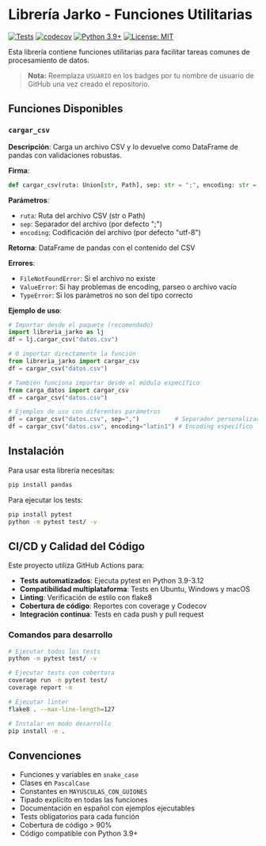 # Librería Jarko - Funciones Utilitarias

[![Tests](https://github.com/USUARIO/libreria_jarko/actions/workflows/python-tests.yml/badge.svg)](https://github.com/USUARIO/libreria_jarko/actions/workflows/python-tests.yml)
[![codecov](https://codecov.io/gh/USUARIO/libreria_jarko/branch/main/graph/badge.svg)](https://codecov.io/gh/USUARIO/libreria_jarko)
[![Python 3.9+](https://img.shields.io/badge/python-3.9+-blue.svg)](https://www.python.org/downloads/)
[![License: MIT](https://img.shields.io/badge/License-MIT-yellow.svg)](https://opensource.org/licenses/MIT)

Esta librería contiene funciones utilitarias para facilitar tareas comunes de procesamiento de datos.

> **Nota:** Reemplaza `USUARIO` en los badges por tu nombre de usuario de GitHub una vez creado el repositorio.

## Funciones Disponibles

### `cargar_csv`

**Descripción**: Carga un archivo CSV y lo devuelve como DataFrame de pandas con validaciones robustas.

**Firma**: 
```python
def cargar_csv(ruta: Union[str, Path], sep: str = ";", encoding: str = "utf-8") -> pd.DataFrame
```

**Parámetros**:
- `ruta`: Ruta del archivo CSV (str o Path)
- `sep`: Separador del archivo (por defecto ";")
- `encoding`: Codificación del archivo (por defecto "utf-8")

**Retorna**: DataFrame de pandas con el contenido del CSV

**Errores**:
- `FileNotFoundError`: Si el archivo no existe
- `ValueError`: Si hay problemas de encoding, parseo o archivo vacío
- `TypeError`: Si los parámetros no son del tipo correcto

**Ejemplo de uso**:
```python
# Importar desde el paquete (recomendado)
import libreria_jarko as lj
df = lj.cargar_csv("datos.csv")

# O importar directamente la función
from libreria_jarko import cargar_csv
df = cargar_csv("datos.csv")

# También funciona importar desde el módulo específico
from carga_datos import cargar_csv
df = cargar_csv("datos.csv")

# Ejemplos de uso con diferentes parámetros
df = cargar_csv("datos.csv", sep=",")          # Separador personalizado
df = cargar_csv("datos.csv", encoding="latin1") # Encoding específico
```

## Instalación

Para usar esta librería necesitas:
```bash
pip install pandas
```

Para ejecutar los tests:
```bash
pip install pytest
python -m pytest test/ -v
```

## CI/CD y Calidad del Código

Este proyecto utiliza GitHub Actions para:

- **Tests automatizados**: Ejecuta pytest en Python 3.9-3.12
- **Compatibilidad multiplataforma**: Tests en Ubuntu, Windows y macOS
- **Linting**: Verificación de estilo con flake8
- **Cobertura de código**: Reportes con coverage y Codecov
- **Integración continua**: Tests en cada push y pull request

### Comandos para desarrollo

```bash
# Ejecutar todos los tests
python -m pytest test/ -v

# Ejecutar tests con cobertura
coverage run -m pytest test/
coverage report -m

# Ejecutar linter
flake8 . --max-line-length=127

# Instalar en modo desarrollo
pip install -e .
```

## Convenciones

- Funciones y variables en `snake_case`
- Clases en `PascalCase`
- Constantes en `MAYUSCULAS_CON_GUIONES`
- Tipado explícito en todas las funciones
- Documentación en español con ejemplos ejecutables
- Tests obligatorios para cada función
- Cobertura de código > 90%
- Código compatible con Python 3.9+ 